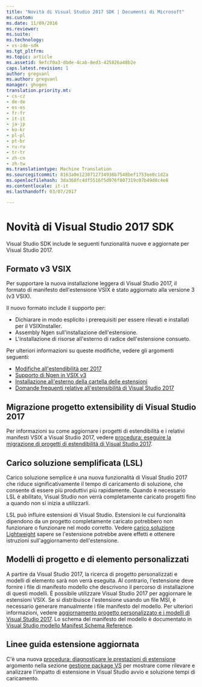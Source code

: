 ```yaml
---
title: "Novità di Visual Studio 2017 SDK | Documenti di Microsoft"
ms.custom: 
ms.date: 11/09/2016
ms.reviewer: 
ms.suite: 
ms.technology:
- vs-ide-sdk
ms.tgt_pltfrm: 
ms.topic: article
ms.assetid: 9efcf0a3-dbde-4cab-8ed3-425826a48b2e
caps.latest.revision: 1
author: gregvanl
ms.author: gregvanl
manager: ghogen
translation.priority.mt:
- cs-cz
- de-de
- es-es
- fr-fr
- it-it
- ja-jp
- ko-kr
- pl-pl
- pt-br
- ru-ru
- tr-tr
- zh-cn
- zh-tw
ms.translationtype: Machine Translation
ms.sourcegitcommit: 8163a0e1230712734936b7548bef1753ee0c1d2a
ms.openlocfilehash: 3da360fc4df5516f5d976f807319c07b49d8c4e8
ms.contentlocale: it-it
ms.lasthandoff: 03/07/2017

---
```

# <a name="what39s-new-in-the-visual-studio-2017-sdk"></a>Novità di Visual Studio 2017 SDK

Visual Studio SDK include le seguenti funzionalità nuove e aggiornate per Visual Studio 2017.

## <a name="vsix-v3-format"></a>Formato v3 VSIX

Per supportare la nuova installazione leggera di Visual Studio 2017, il formato di manifesto dell'estensione VSIX è stato aggiornato alla versione 3 (v3 VSIX).

Il nuovo formato include il supporto per:

* Dichiarare in modo esplicito i prerequisiti per essere rilevati e installati per il VSIXInstaller.
* Assembly Ngen sull'installazione dell'estensione.
* L'installazione di risorse all'esterno di radice dell'estensione consueto.

Per ulteriori informazioni su queste modifiche, vedere gli argomenti seguenti:

* [Modifiche all'estendibilità per 2017](breaking-changes-2017.md)
* [Supporto di Ngen in VSIX v3](ngen-support.md)
* [Installazione all'esterno della cartella delle estensioni](set-install-root.md)
* [Domande frequenti relative all'estensibilità di Visual Studio 2017](faq-2017.md)

## <a name="migrating-extensibility-project-to-visual-studio-2017"></a>Migrazione progetto extensibility di Visual Studio 2017

Per informazioni su come aggiornare i progetti di estendibilità e i relativi manifesti VSIX a Visual Studio 2017, vedere [procedura: eseguire la migrazione di progetti di estendibilità di Visual Studio 2017](how-to-migrate-extensibility-projects-to-visual-studio-2017.md).

## <a name="lightweight-solution-load-lsl"></a>Carico soluzione semplificata (LSL)

Carico soluzione semplice è una nuova funzionalità di Visual Studio 2017 che riduce significativamente il tempo di caricamento di soluzione, che consente di essere più produttivi più rapidamente. Quando è necessario LSL è abilitato, Visual Studio non verrà completamente caricato progetti fino a quando non si inizia a utilizzarli.

LSL può influire estensioni di Visual Studio. Estensioni le cui funzionalità dipendono da un progetto completamente caricato potrebbero non funzionare o funzionare nel modo corretto. Vedere [carico soluzione Lightweight](lightweight-solution-load-extension-impact.md) sapere se l'estensione potrebbe avere effetti e ottenere istruzioni sull'aggiornamento dell'estensione.

## <a name="custom-project-and-item-templates"></a>Modelli di progetto e di elemento personalizzati

A partire da Visual Studio 2017, la ricerca di progetto personalizzati e modelli di elemento sarà non verrà eseguita. Al contrario, l'estensione deve fornire i file di manifesto modello che descrivono il percorso di installazione di questi modelli. È possibile utilizzare Visual Studio 2017 per aggiornare le estensioni VSIX. Se si distribuisce l'estensione usando un file MSI, è necessario generare manualmente i file manifesto del modello. Per ulteriori informazioni, vedere [aggiornamento progetto personalizzato e i modelli di Visual Studio 2017](../extensibility/upgrading-custom-project-and-item-templates-for-visual-studio-2017.md). Lo schema del manifesto del modello è documentato in [Visual Studio modello Manifest Schema Reference](../extensibility/visual-studio-template-manifest-schema-reference.md).

## <a name="updated-extension-performance-guidelines"></a>Linee guida estensione aggiornata

C'è una nuova [procedura: diagnosticare le prestazioni di estensione](how-to-diagnose-extension-performance.md) argomento nella sezione [gestione package VS](managing-vspackages.md) per mostrare come rilevare e analizzare l'impatto di estensione in Visual Studio avvio e soluzione tempi di caricamento.

